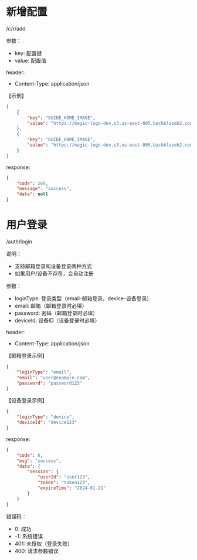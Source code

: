 # 新增配置
/c/r/add

参数： 
- key: 配置键
- value: 配置值

header:
- Content-Type: application/json

【示例】
```json
[
    {
        "key": "GUIDE_HOME_IMAGE",
        "value": "https://magic-logo-dev.s3.us-east-005.backblazeb2.com/dev/Image+Container.png"
    },
    {
        "key": "GUIDE_HOME_IMAGE",
        "value": "https://magic-logo-dev.s3.us-east-005.backblazeb2.com/dev/Image+Container+(1).png"
    }
]
```

response:
```json
{
    "code": 200,
    "message": "success",
    "data": null
}
```

# 用户登录
/auth/login

说明：
- 支持邮箱登录和设备登录两种方式
- 如果用户/设备不存在，会自动注册

参数：
- loginType: 登录类型（email-邮箱登录，device-设备登录）
- email: 邮箱（邮箱登录时必填）
- password: 密码（邮箱登录时必填）
- deviceId: 设备ID（设备登录时必填）

header:
- Content-Type: application/json

【邮箱登录示例】
```json
{
    "loginType": "email",
    "email": "user@example.com",
    "password": "password123"
}
```

【设备登录示例】
```json
{
    "loginType": "device",
    "deviceId": "device123"
}
```

response:
```json
{
    "code": 0,
    "msg": "success",
    "data": {
        "session": {
            "userId": "user123",
            "token": "token123",
            "expireTime": "2024-01-21"
        }
    }
}
```

错误码：
- 0: 成功
- -1: 系统错误
- 401: 未授权（登录失败）
- 400: 请求参数错误



